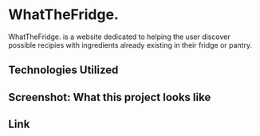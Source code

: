 # WhatTheFridge.
WhatTheFridge. is a website dedicated to helping the user discover possible recipies with ingredients already existing in their fridge or pantry. 

## Technologies Utilized 

## Screenshot: What this project looks like 

## Link 
